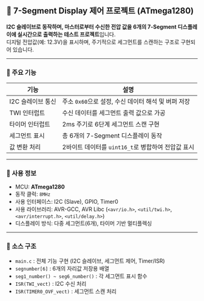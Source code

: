 ## 🔢 7-Segment Display 제어 프로젝트 (ATmega1280)

**I2C 슬레이브로 동작하며, 마스터로부터 수신한 전압 값을 6개의 7-Segment 디스플레이에 실시간으로 출력하는 테스트 프로젝트**입니다.  
디지털 전압값(예: 12.3V)을 표시하며, 주기적으로 세그먼트를 스캔하는 구조로 구현되어 있습니다.

---

### 📌 주요 기능

| 기능 | 설명 |
|------|------|
| I2C 슬레이브 통신 | 주소 `0x60`으로 설정, 수신 데이터 해석 및 버퍼 저장 |
| TWI 인터럽트 | 수신 데이터를 세그먼트 출력 값으로 가공 |
| 타이머 인터럽트 | 2ms 주기로 6단계 세그먼트 스캔 구현 |
| 세그먼트 표시 | 총 6개의 7-Segment 디스플레이 동작 |
| 값 변환 처리 | 2바이트 데이터를 `uint16_t`로 병합하여 전압값 표시 |

---

### 🔧 사용 정보

- MCU: **ATmega1280**
- 동작 클럭: `8MHz`
- 사용 인터페이스: I2C (Slave), GPIO, Timer0
- 사용 라이브러리: AVR-GCC, AVR Libc (`<avr/io.h>`, `<util/twi.h>`, `<avr/interrupt.h>`, `<util/delay.h>`)
- 디스플레이 방식: 다중 세그먼트(6개), 타이머 기반 멀티플렉싱

---

### 📁 소스 구조

- `main.c` : 전체 기능 구현 (I2C 슬레이브, 세그먼트 제어, Timer/ISR)
- `segnumber[6]` : 6개의 자리값 저장용 배열
- `seg1_number() ~ seg6_number()` : 각 세그먼트 표시 함수
- `ISR(TWI_vect)` : I2C 수신 처리
- `ISR(TIMER0_OVF_vect)` : 세그먼트 스캔 처리


